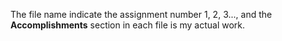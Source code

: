 The file name indicate the assignment number 1, 2, 3..., and the **Accomplishments** section in each file is my actual work.
